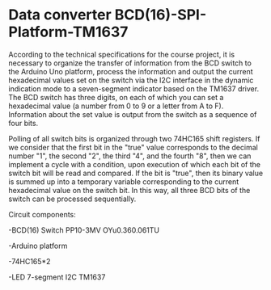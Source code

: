 Data converter BCD(16)-SPI-Platform-TM1637
=

According to the technical specifications for the course project, it is necessary to organize the transfer of information from the BCD switch to the Arduino Uno platform, process the information and output the current hexadecimal values ​​​​set on the switch via the I2C interface in the dynamic indication mode to a seven-segment indicator based on the TM1637 driver.
The BCD switch has three digits, on each of which you can set a hexadecimal value (a number from 0 to 9 or a letter from A to F). Information about the set value is output from the switch as a sequence of four bits.

Polling of all switch bits is organized through two 74HC165 shift registers. If we consider that the first bit in the "true" value corresponds to the decimal number "1", the second "2", the third "4", and the fourth "8", then we can implement a cycle with a condition, upon execution of which each bit of the switch bit will be read and compared. If the bit is "true", then its binary value is summed up into a temporary variable corresponding to the current hexadecimal value on the switch bit. In this way, all three BCD bits of the switch can be processed sequentially.

Circuit components:

-BCD(16) Switch PP10-3MV OYu0.360.061TU

-Arduino platform

-74HC165*2

-LED 7-segment I2C TM1637
